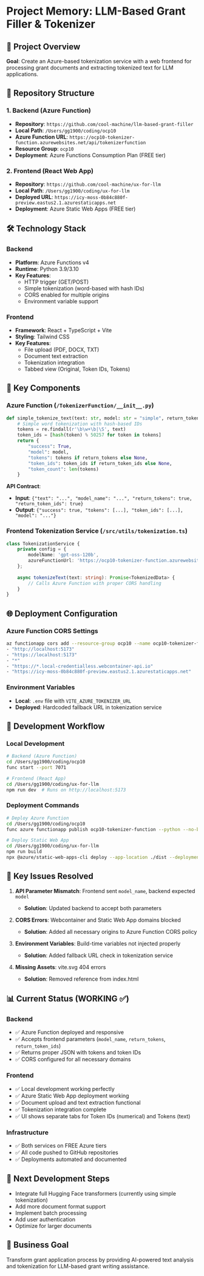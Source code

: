 # Project Memory: LLM-Based Grant Filler & Tokenizer

## 🎯 Project Overview
**Goal**: Create an Azure-based tokenization service with a web frontend for processing grant documents and extracting tokenized text for LLM applications.

## 📁 Repository Structure

### 1. Backend (Azure Function)
- **Repository**: `https://github.com/cool-machine/llm-based-grant-filler`  
- **Local Path**: `/Users/gg1900/coding/ocp10`
- **Azure Function URL**: `https://ocp10-tokenizer-function.azurewebsites.net/api/tokenizerfunction`
- **Resource Group**: `ocp10`
- **Deployment**: Azure Functions Consumption Plan (FREE tier)

### 2. Frontend (React Web App)
- **Repository**: `https://github.com/cool-machine/ux-for-llm`
- **Local Path**: `/Users/gg1900/coding/ux-for-llm`
- **Deployed URL**: `https://icy-moss-0b84c880f-preview.eastus2.1.azurestaticapps.net`
- **Deployment**: Azure Static Web Apps (FREE tier)

## 🛠️ Technology Stack

### Backend
- **Platform**: Azure Functions v4
- **Runtime**: Python 3.9/3.10
- **Key Features**:
  - HTTP trigger (GET/POST)
  - Simple tokenization (word-based with hash IDs)
  - CORS enabled for multiple origins
  - Environment variable support

### Frontend
- **Framework**: React + TypeScript + Vite
- **Styling**: Tailwind CSS
- **Key Features**:
  - File upload (PDF, DOCX, TXT)
  - Document text extraction
  - Tokenization integration
  - Tabbed view (Original, Token IDs, Tokens)

## 🔧 Key Components

### Azure Function (`/TokenizerFunction/__init__.py`)
```python
def simple_tokenize_text(text: str, model: str = "simple", return_tokens: bool = True, return_token_ids: bool = True):
    # Simple word tokenization with hash-based IDs
    tokens = re.findall(r'\b\w+\b|\S', text)
    token_ids = [hash(token) % 50257 for token in tokens]
    return {
        "success": True,
        "model": model,
        "tokens": tokens if return_tokens else None,
        "token_ids": token_ids if return_token_ids else None,
        "token_count": len(tokens)
    }
```

**API Contract**:
- **Input**: `{"text": "...", "model_name": "...", "return_tokens": true, "return_token_ids": true}`
- **Output**: `{"success": true, "tokens": [...], "token_ids": [...], "model": "..."}`

### Frontend Tokenization Service (`/src/utils/tokenization.ts`)
```typescript
class TokenizationService {
    private config = {
        modelName: 'gpt-oss-120b',
        azureFunctionUrl: 'https://ocp10-tokenizer-function.azurewebsites.net/api/tokenizerfunction'
    };
    
    async tokenizeText(text: string): Promise<TokenizedData> {
        // Calls Azure Function with proper CORS handling
    }
}
```

## 🌐 Deployment Configuration

### Azure Function CORS Settings
```bash
az functionapp cors add --resource-group ocp10 --name ocp10-tokenizer-function --allowed-origins:
- "http://localhost:5173"
- "https://localhost:5173"  
- "*"
- "https://*.local-credentialless.webcontainer-api.io"
- "https://icy-moss-0b84c880f-preview.eastus2.1.azurestaticapps.net"
```

### Environment Variables
- **Local**: `.env` file with `VITE_AZURE_TOKENIZER_URL`
- **Deployed**: Hardcoded fallback URL in tokenization service

## 🚀 Development Workflow

### Local Development
```bash
# Backend (Azure Function)
cd /Users/gg1900/coding/ocp10
func start --port 7071

# Frontend (React App)  
cd /Users/gg1900/coding/ux-for-llm
npm run dev  # Runs on http://localhost:5173
```

### Deployment Commands
```bash
# Deploy Azure Function
cd /Users/gg1900/coding/ocp10
func azure functionapp publish ocp10-tokenizer-function --python --no-build

# Deploy Static Web App
cd /Users/gg1900/coding/ux-for-llm
npm run build
npx @azure/static-web-apps-cli deploy --app-location ./dist --deployment-token "..."
```

## 🐛 Key Issues Resolved

1. **API Parameter Mismatch**: Frontend sent `model_name`, backend expected `model`
   - **Solution**: Updated backend to accept both parameters

2. **CORS Errors**: Webcontainer and Static Web App domains blocked
   - **Solution**: Added all necessary origins to Azure Function CORS policy

3. **Environment Variables**: Build-time variables not injected properly
   - **Solution**: Added fallback URL check in tokenization service

4. **Missing Assets**: vite.svg 404 errors
   - **Solution**: Removed reference from index.html

## 📊 Current Status (WORKING ✅)

### Backend
- ✅ Azure Function deployed and responsive
- ✅ Accepts frontend parameters (`model_name`, `return_tokens`, `return_token_ids`)
- ✅ Returns proper JSON with tokens and token IDs
- ✅ CORS configured for all necessary domains

### Frontend  
- ✅ Local development working perfectly
- ✅ Azure Static Web App deployment working
- ✅ Document upload and text extraction functional
- ✅ Tokenization integration complete
- ✅ UI shows separate tabs for Token IDs (numerical) and Tokens (text)

### Infrastructure
- ✅ Both services on FREE Azure tiers
- ✅ All code pushed to GitHub repositories
- ✅ Deployments automated and documented

## 🔄 Next Development Steps
- Integrate full Hugging Face transformers (currently using simple tokenization)
- Add more document format support
- Implement batch processing
- Add user authentication
- Optimize for larger documents

## 🎯 Business Goal
Transform grant application process by providing AI-powered text analysis and tokenization for LLM-based grant writing assistance.